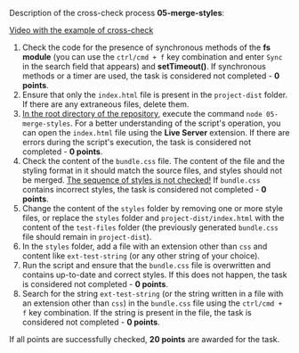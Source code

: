 Description of the cross-check process **05-merge-styles**:

[Video with the example of cross-check](https://www.youtube.com/watch?v=MHz_1ExMRPU)

1. Check the code for the presence of synchronous methods of the **fs module** (you can use the `ctrl/cmd + f` key combination and enter `Sync` in the search field that appears) and **setTimeout()**. If synchronous methods or a timer are used, the task is considered not completed - **0 points**.
2. Ensure that only the `index.html` file is present in the `project-dist` folder. If there are any extraneous files, delete them.
3. <u>In the root directory of the repository</u>, execute the command `node 05-merge-styles`. For a better understanding of the script's operation, you can open the `index.html` file using the **Live Server** extension. If there are errors during the script's execution, the task is considered not completed - **0 points**.
4. Check the content of the `bundle.css` file. The content of the file and the styling format in it should match the source files, and styles should not be merged. <u>The sequence of styles is not checked!</u> If `bundle.css` contains incorrect styles, the task is considered not completed - **0 points**.
5. Change the content of the `styles` folder by removing one or more style files, or replace the `styles` folder and `project-dist/index.html` with the content of the `test-files` folder (the previously generated `bundle.css` file should remain in `project-dist`).
6. In the `styles` folder, add a file with an extension other than `css` and content like `ext-test-string` (or any other string of your choice).
7. Run the script and ensure that the `bundle.css` file is overwritten and contains up-to-date and correct styles. If this does not happen, the task is considered not completed - **0 points**.
8. Search for the string `ext-test-string` (or the string written in a file with an extension other than `css`) in the `bundle.css` file using the `ctrl/cmd + f` key combination. If the string is present in the file, the task is considered not completed - **0 points**.

If all points are successfully checked, **20 points** are awarded for the task.
